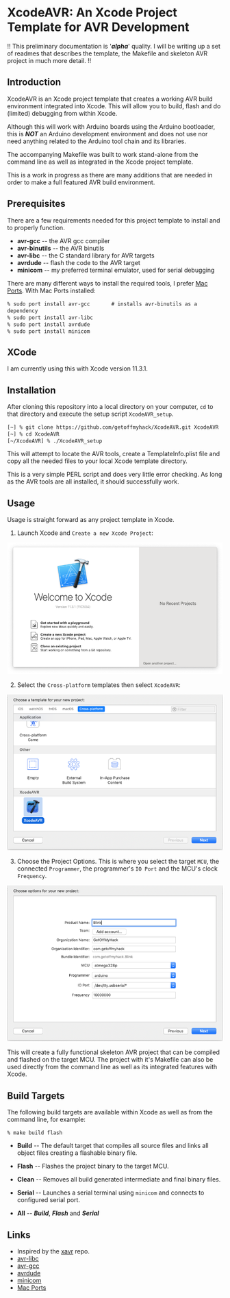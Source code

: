 # XcodeAVR: An Xcode Project Template for AVR Development

!! This preliminary documentation is '*__alpha__*' quality.  I will be writing up a set of readmes that describes the template, the Makefile and skeleton AVR project in much more detail. !!

## Introduction

XcodeAVR is an Xcode project template that creates a working AVR build environment integrated into Xcode.  This will allow you to build, flash and do (limited) debugging from within Xcode.

Although this will work with Arduino boards using the Arduino bootloader, this is __*NOT*__ an Arduino development environment and does not use nor need anything related to the Arduino tool chain and its libraries.

The accompanying Makefile was built to work stand-alone from the command line as well as integrated in the Xcode project template.

This is a work in progress as there are many additions that are needed in order to make a full featured AVR build environment.

## Prerequisites

There are a few requirements needed for this project template to install and to properly function.

* __avr-gcc__       -- the AVR gcc compiler
* __avr-binutils__  -- the AVR binutils
* __avr-libc__      -- the C standard library for AVR targets
* __avrdude__       -- flash the code to the AVR target
* __minicom__       -- my preferred terminal emulator, used for serial debugging

There are many different ways to install the required tools, I prefer [Mac Ports](https://www.macports.org/).  With Mac Ports installed:

```
% sudo port install avr-gcc       # installs avr-binutils as a dependency
% sudo port install avr-libc
% sudo port install avrdude
% sudo port install minicom
```


## XCode

I am currently using this with Xcode version 11.3.1.

## Installation

After cloning this repository into a local directory on your computer, `cd` to that directory and execute the setup script `XcodeAVR_setup`.

```
[~] % git clone https://github.com/getoffmyhack/XcodeAVR.git XcodeAVR
[~] % cd XcodeAVR
[~/XcodeAVR] % ./XcodeAVR_setup
```

This will attempt to locate the AVR tools, create a TemplateInfo.plist file and copy all the needed files to your local Xcode template directory.

This is a very simple PERL script and does very little error checking.  As long as the AVR tools are all installed, it should successfully work.

## Usage

Usage is straight forward as any project template in Xcode.

1. Launch Xcode and `Create a new Xcode Project`:

![Xcode Splash Screen](imgs/WelcometoXcode.png)

2. Select the `Cross-platform` templates then select `XcodeAVR`:

![Select Project Template](imgs/SelectProjectTemplate.png)

3. Choose the Project Options.  This is where you select the target `MCU`, the connected `Programmer`, the programmer's `IO Port` and the MCU's clock `Frequency`.

![Choose Project Options](imgs/ChooseProjectOptions.png)


This will create a fully functional skeleton AVR project that can be compiled and flashed on the target MCU.  The project with it's Makefile can also be used directly from the command line as well as its integrated features with Xcode.

## Build Targets

The following build targets are available within Xcode as well as from the command line, for example: 
```
% make build flash
```

* __Build__ -- The default target that compiles all source files and links all object files creating a flashable binary file.

* __Flash__ -- Flashes the project binary to the target MCU.

* __Clean__ -- Removes all build generated intermediate and final binary files.

* __Serial__ -- Launches a serial terminal using `minicom` and connects to configured serial port.

* __All__ -- __*Build*__, __*Flash*__ and __*Serial*__


## Links
* Inspired by the [xavr](https://github.com/jawher/xavr) repo.
* [avr-libc](https://www.nongnu.org/avr-libc/)
* [avr-gcc](https://gcc.gnu.org/wiki/avr-gcc)
* [avrdude](https://www.nongnu.org/avrdude/)
* [minicom](https://salsa.debian.org/minicom-team/minicom)
* [Mac Ports](https://www.macports.org/)